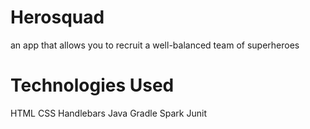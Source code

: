 # Herosquad
an app that allows you to recruit a well-balanced team of superheroes

# Technologies Used
HTML
CSS
Handlebars
Java
Gradle
Spark
Junit
